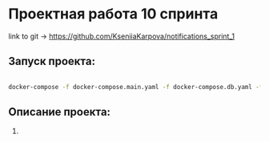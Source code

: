 # Проектная работа 10 спринта
link to git -> https://github.com/KseniiaKarpova/notifications_sprint_1

## Запуск проекта:
```bash

docker-compose -f docker-compose.main.yaml -f docker-compose.db.yaml -f docker-compose.elk.yaml up --build
```

## Описание проекта:
1. 

